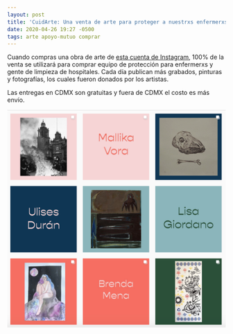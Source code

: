```yaml
---
layout: post
title: 'CuidArte: Una venta de arte para proteger a nuestrxs enfermerxs'
date: 2020-04-26 19:27 -0500
tags: arte apoyo-mutuo comprar
---
```


Cuando compras una obra de arte de [esta cuenta de Instagram](https://instagram.com/cuidarte_cdmx), 100% de la venta se utilizará para comprar equipo de protección para enfermerxs y gente de limpieza de hospitales.
Cada día publican más grabados, pinturas y fotografías, los cuales fueron donados por los artistas.

Las entregas en CDMX son gratuitas y fuera de CDMX el costo es más envío.

[![{{post.title}}](/static/images/cuidarte.png "CuidArte")](https://instagram.com/cuidarte_cdmx)
